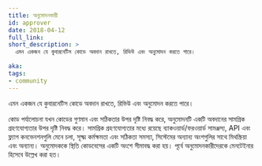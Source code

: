 ```yaml
---
title: অনুমোদনকারী
id: approver
date: 2018-04-12
full_link: 
short_description: >
  এমন একজন যে কুবারনেটিস কোডে অবদান রাখতে, রিভিউ এবং অনুমোদন করতে পারে।

aka: 
tags:
- community
---
```


এমন একজন যে কুবারনেটিস কোডে অবদান রাখতে, রিভিউ এবং অনুমোদন করতে পারে।

<!--more--> 

কোড পর্যালোচনা যখন কোডের গুণমান এবং সঠিকতার উপর দৃষ্টি নিবদ্ধ করে, অনুমোদনটি একটি অবদানের সামগ্রিক গ্রহণযোগ্যতার উপর দৃষ্টি নিবদ্ধ করে।
সামগ্রিক গ্রহণযোগ্যতার মধ্যে রয়েছে ব্যাকওয়ার্ড/ফরওয়ার্ড সামঞ্জস্য, API এবং ফ্ল্যাগ কনভেনশনগুলি মেনে চলা, সূক্ষ্ম কর্মক্ষমতা এবং সঠিকতা সমস্যা, 
সিস্টেমের অন্যান্য অংশগুলির সাথে মিথস্ক্রিয়া এবং অন্যান্য। অনুমোদককে স্থিতি কোডবেসের একটি অংশে সীমাবদ্ধ করা হয়। পূর্বে অনুমোদনকারীদেরকে মেনটেইনার হিসেবে উল্লেখ করা হত। 

